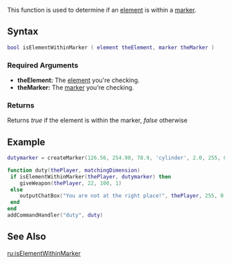 This function is used to determine if an [element](/docs/element.md "wikilink") is within a [marker](/docs/marker.md "wikilink").

Syntax
------

``` lua
bool isElementWithinMarker ( element theElement, marker theMarker )
```

### Required Arguments

-   **theElement:** The [element](/docs/element.md "wikilink") you're checking.
-   **theMarker:** The [marker](/docs/marker.md "wikilink") you're checking.

### Returns

Returns *true* if the element is within the marker, *false* otherwise

Example
-------

``` lua
dutymarker = createMarker(126.56, 254.98, 78.9, 'cylinder', 2.0, 255, 0, 0, 150)

function duty(thePlayer, matchingDimension)
 if isElementWithinMarker(thePlayer, dutymarker) then
    giveWeapon(thePlayer, 22, 100, 1)  
 else
    outputChatBox("You are not at the right place!", thePlayer, 255, 0, 0)
 end
end
addCommandHandler("duty", duty)
```

See Also
--------

[ru:isElementWithinMarker](/docs/ru-iselementwithinmarker.md "wikilink")
